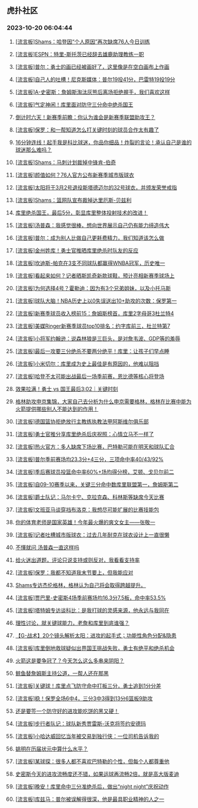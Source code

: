 ## 虎扑社区 
### 2023-10-20 06:04:44

1. [[流言板]Shams：哈登因“个人原因”再次缺席76人今日训练](https://bbs.hupu.com/62547895.html)

2. [[流言板]ESPN：特里-斯托茨已经辞去雄鹿助理教练一职](https://bbs.hupu.com/62545836.html)

3. [[流言板]普尔：勇士的画已经被画好了，这里像是在空白画布上作画](https://bbs.hupu.com/62547098.html)

4. [[流言板]自己人的吐槽！尼克斯媒体：普尔19投41分，巴雷特19投19分](https://bbs.hupu.com/62547483.html)

5. [[流言板]A-史密斯：詹姆斯淘汰灰熊后离场拒绝握手，我们喜欢这样](https://bbs.hupu.com/62544697.html)

6. [[流言板]气定神闲！库里面对防守三分命中绝杀国王](https://bbs.hupu.com/62538266.html)

7. [倒计时六天！新赛季前瞻：你认为谁会是新赛季联盟助攻王？](https://bbs.hupu.com/62542466.html)

8. [[流言板]保罗：和一帮知道怎么打关键时刻的球员合作太有趣了](https://bbs.hupu.com/62543272.html)

9. [16分钟连线！起手我是科比球迷，你品你细品！炸裂的言论！承认自己是谁的球迷那么难吗？](https://bbs.hupu.com/62542789.html)

10. [[流言板]Shams：马刺计划裁掉中锋肯-伯奇](https://bbs.hupu.com/62546999.html)

11. [[流言板]颜值如何？76人官方公布新赛季城市版球衣](https://bbs.hupu.com/62547543.html)

12. [[流言板]太阳将于3月2号退役斯塔德迈尔的32号球衣，并颁发荣誉戒指](https://bbs.hupu.com/62548381.html)

13. [[流言板]Shams：篮网队宣布裁掉达里厄斯-贝兹利](https://bbs.hupu.com/62548720.html)

14. [库里绝杀国王，最后5分，彰显库里整体投射技术的改进！](https://bbs.hupu.com/62540519.html)

15. [[流言板]汤普森：我感觉很棒，想向世界展示自己仍有能力缔造伟大](https://bbs.hupu.com/62546633.html)

16. [[流言板]普尔：成为别人比做自己更耗费精力，我们知道该怎么做](https://bbs.hupu.com/62547296.html)

17. [[流言板]金州姓库！勇士官推晒库里绝杀时队友的反应](https://bbs.hupu.com/62544257.html)

18. [[流言板]坎迪斯-帕克在3支不同球队都赢得WNBA冠军，历史唯一](https://bbs.hupu.com/62546647.html)

19. [[流言板]看起来如何？记者晒斯凯奇新款球鞋，预计亮相新赛季球场上](https://bbs.hupu.com/62547304.html)

20. [[流言板]为何选择4号？霍勒迪：因为有3个兄弟姐妹，以及小托马斯](https://bbs.hupu.com/62548213.html)

21. [[流言板]球队大脑！NBA历史上以0失误送出10+助攻的次数：保罗第一](https://bbs.hupu.com/62540783.html)

22. [[流言板]新赛季球员收入榜前15：詹姆斯榜首，库里2字母哥3杜兰特4](https://bbs.hupu.com/62540153.html)

23. [[流言板]美媒Ringer新赛季球员top10排名：约字库前三，杜兰特第7](https://bbs.hupu.com/62546147.html)

24. [[流言板]小将军约翰逊：说森林狼是三巨头，是对詹韦波、GDP等的羞辱](https://bbs.hupu.com/62547051.html)

25. [[流言板]最后一攻要三分绝杀不要两分绝平！库里：让孩子们早点睡](https://bbs.hupu.com/62542910.html)

26. [[流言板]小米切尔：库里成为史上最佳是有原因的，他难以阻挡](https://bbs.hupu.com/62542999.html)

27. [[流言板]哈登不太可能出战最后一场季前赛，恩比德等核心将登场](https://bbs.hupu.com/62548322.html)

28. [效果拉满！勇士 vs 国王最后3:02｜关键时刻](https://bbs.hupu.com/62543088.html)

29. [格林助攻申京集锦，大家自己去分析为什么申京需要格林，格林在比赛中能为火箭提供哪些别人不能达到的作用！](https://bbs.hupu.com/62543792.html)

30. [[流言板]德国篮协拒绝放行主教练执教法甲阿斯维尔俱乐部](https://bbs.hupu.com/62548781.html)

31. [[流言板]勇士官推分享库里绝杀后庆祝照：心情立马不一样了](https://bbs.hupu.com/62546534.html)

32. [[流言板]热火官方：多人缺席下场比赛，巴特勒可能在明天和球队汇合](https://bbs.hupu.com/62548826.html)

33. [[流言板]普尔季前赛场均23.3分+4三分，三项命中率40/43/92%](https://bbs.hupu.com/62546310.html)

34. [[流言板]季后赛球员投篮命中率60%+场均得分榜，艾顿、戈贝尔前二](https://bbs.hupu.com/62548756.html)

35. [[流言板]自09-10赛季以来，关键三分命中数库里联盟第一，詹姆斯第二](https://bbs.hupu.com/62539608.html)

36. [[流言板]爵士队记：马尔卡宁、克拉克森、科林斯等缺席今天比赛](https://bbs.hupu.com/62548804.html)

37. [[流言板]文班亚马谈穿裆布洛克：我想尽可能扩展的比赛技能包](https://bbs.hupu.com/62546823.html)

38. [你的体育老师是国家英雄！今年最火爆的爽文女主——张敬一](https://bbs.hupu.com/62544028.html)

39. [[流言板]记者吐槽城市版球衣：过去几年耐克在球衣设计上一直很懒](https://bbs.hupu.com/62547256.html)

40. [不懂就问 汤普森一直这样吗](https://bbs.hupu.com/62548744.html)

41. [给火迷出道题，评论只说支持或则反对，我看看支持率](https://bbs.hupu.com/62547230.html)

42. [[流言板]保罗：我都不知道我末节要上，但我能应对](https://bbs.hupu.com/62543063.html)

43. [Shams专访杰伦格林，格林认为自己将会取得跨越提升。](https://bbs.hupu.com/62547781.html)

44. [[流言板]贾巴里-史密斯4场季前赛场均16.3分7.5板，命中率53.5%](https://bbs.hupu.com/62544636.html)

45. [[流言板]塔特姆专访谈科比：是我打球的灵感来源，他永远与我同在](https://bbs.hupu.com/62544897.html)

46. [理性讨论，就关键球能力，老詹和库里到底谁强？](https://bbs.hupu.com/62546799.html)

47. [【G-战术】20个镜头解析太阳：进攻的起手式；功能性角色分配&隐患](https://bbs.hupu.com/62542919.html)

48. [[流言板]库里倒地救球疑似出界国王挑战失败，勇士有绝平和绝杀机会](https://bbs.hupu.com/62538231.html)

49. [火箭这是要争冠了？今天怎么这么多串来阴阳？](https://bbs.hupu.com/62547462.html)

50. [鲸鱼替詹姆斯主持公道，一帮人还在那黑](https://bbs.hupu.com/62547023.html)

51. [[流言板]关键球！库里点飞防守命中打板三分，勇士追到1分分差](https://bbs.hupu.com/62538112.html)

52. [[流言板]稳！保罗全场6中4，三分3中3得到13分6篮板9助攻](https://bbs.hupu.com/62538403.html)

53. [还是要签一个防守好的进攻能吃饼的黑又硬！](https://bbs.hupu.com/62547271.html)

54. [[流言板]步行者队记：球队新秀贾雷斯-沃克将签约安德玛](https://bbs.hupu.com/62547402.html)

55. [[流言板]小哈达威回忆当年被交易到独行侠：一位司机告诉我的](https://bbs.hupu.com/62547132.html)

56. [姚明在历届状元中算什么水平？](https://bbs.hupu.com/62548627.html)

57. [[流言板]某球探：很多人都不喜欢巴特勒的个性，但每个人都尊重他](https://bbs.hupu.com/62546819.html)

58. [史密斯今天的进攻流畅度还不错，如果运球再流畅2倍，就是高大版麦迪](https://bbs.hupu.com/62547685.html)

59. [[流言板]晚安！库里命中三分准绝杀后，做出“night night”庆祝动作](https://bbs.hupu.com/62538541.html)

60. [[流言板]库兹马：普尔被误解得很深，他是最具职业精神的人之一](https://bbs.hupu.com/62546151.html)

